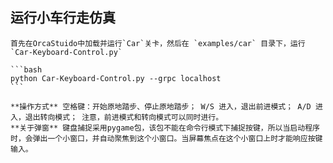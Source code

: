 ## 运行小车行走仿真

    首先在OrcaStuido中加载并运行`Car`关卡，然后在 `examples/car` 目录下，运行 `Car-Keyboard-Control.py`

    ```bash
    python Car-Keyboard-Control.py --grpc localhost
    ```

    **操作方式** 空格键：开始原地踏步、停止原地踏步； W/S 进入，退出前进模式； A/D 进入，退出转向模式； 注意，前进模式和转向模式可以同时进行。
    **关于弹窗** 键盘捕捉采用pygame包，该包不能在命令行模式下捕捉按键，所以当启动程序时，会弹出一个小窗口，并自动聚焦到这个小窗口。当屏幕焦点在这个小窗口上时才能响应按键输入。